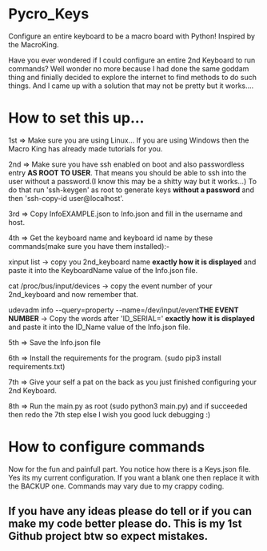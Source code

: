 # Pycro_Keys
Configure an entire keyboard to be a macro board with Python! Inspired by the MacroKing.

Have you ever wondered if I could configure an entire 2nd Keyboard to run commands?
Well wonder no more because I had done the same goddam thing and finially decided to explore the internet to find methods to do such things.
And I came up with a solution that may not be pretty but it works....

# How to set this up...

1st => Make sure you are using Linux... If you are using Windows then the Macro King has already made tutorials for you.

2nd => Make sure you have ssh enabled on boot and also passwordless entry **AS ROOT TO USER**. That means you should be able to ssh into the user without a password.(I know this may be a shitty way but it works...) To do that run 'ssh-keygen' as root to generate keys **without a password** and then 'ssh-copy-id user@localhost'.

3rd => Copy InfoEXAMPLE.json to Info.json and fill in the username and host.

4th => Get the keyboard name and keyboard id name by these commands(make sure you have them installed):-

xinput list -> copy you 2nd_keyboard name **exactly how it is displayed** and paste it into the KeyboardName value of the Info.json file.

cat /proc/bus/input/devices -> copy the event number of your 2nd_keyboard and now remember that.

udevadm info --query=property --name=/dev/input/event**THE EVENT NUMBER** -> Copy the words after 'ID_SERIAL=' **exactly how it is displayed** and paste it into the ID_Name value of the Info.json file.


5th => Save the Info.json file

6th => Install the requirements for the program. (sudo pip3 install requirements.txt)

7th => Give your self a pat on the back as you just finished configuring your 2nd Keyboard.

8th => Run the main.py as root (sudo python3 main.py) and if succeeded then redo the 7th step else I wish you good luck debugging :)

# How to configure commands
Now for the fun and painfull part. You notice how there is a Keys.json file. Yes its my current configuration. If you want a blank one then replace it with the BACKUP one. Commands may vary due to my crappy coding.



## If you have any ideas please do tell or if you can make my code better please do. This is my 1st Github project btw so expect mistakes.
